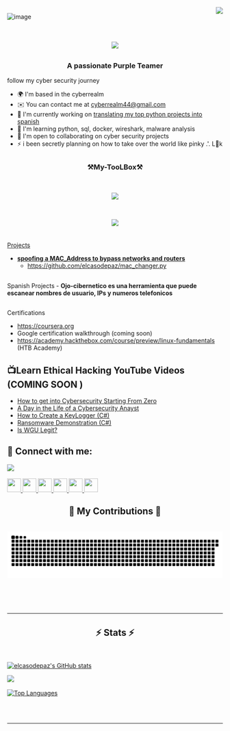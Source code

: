    <img align="right" src="https://visitor-badge.laobi.icu/badge?page_id=elcasodepaz.Elcasodepaz" />

![image](https://github.com/elcasodepaz/Elcasodepaz/assets/88005094/91396d0b-e5c7-47a8-82a5-178e34824b13)

<h1 align="center">
    <img src="https://readme-typing-svg.herokuapp.com/?font=Righteous&size=35&center=true&vCenter=true&width=500&height=70&duration=4000&lines=Hi+There!+👋;+I'm,cybeREYez;" />
 <h3 align="center">A passionate Purple Teamer </h3>  

follow my cyber security journey 
* 🌍  I'm based in the cyberrealm
* ✉️  You can contact me at [cyberrealm44@gmail.com](mailto:cyberrealm44@gmail.com)
* 🚀  I'm currently working on [translating my top python projects into spanish]()
* 🧠  I'm learning python, sql, docker, wireshark, malware analysis
* 🤝  I'm open to collaborating on cyber security projects
* ⚡  i been secretly planning on how to take over the world like pinky .'. L👀k 
  <h2></h2>

<h3 align="center">⚒️My-TooLBox⚒️ 
<h1 align="center">
  <a href="https://git.io/typing-svg">
    <img src="https://readme-typing-svg.herokuapp.com/?
<div align="center">
<p align="center">
  <a href="https://skillicons.dev">
    <img src="https://skillicons.dev/icons?i=linux,py,mysql,git,docker,vim,raspberrypi "
        /> <h2 > </h2> Projects </h2>

- <b> spoofing a MAC_Address to bypass networks and routers </b>
  -  </b> https://github.com/elcasodepaz/mac_changer.py
  
<h2 ></h2> Spanish Projects </h2> 
    - <b> Ojo-cibernetico es una herramienta que puede escanear nombres de usuario, IPs y numeros telefonicos </b> 
      
     
 <h2 ></h2> Certifications </h2>

   - https://coursera.org
   - Google certification walkthrough (coming soon)
   - https://academy.hackthebox.com/course/preview/linux-fundamentals (HTB Academy)


 <h2>📺Learn Ethical Hacking YouTube Videos (COMING SOON )</h2>

- [How to get into Cybersecurity Starting From Zero](https://www.youtube.com/soon)
- [A Day in the Life of a Cybersecurity Anayst](https://www.youtube.com/soon)
- [How to Create a KeyLogger (C#)](https://www.youtube.com/soon)
- [Ransomware Demonstration (C#)](https://www.youtube.com/soon)
- [Is WGU Legit?](https://www.youtube.com/soon)

 <h2> 🤳 Connect with me:</h2> <a href="https://www.x.com/CyberEy3z" target="_blank" rel="noreferrer"><img
                  src="https://img.shields.io/twitter/follow/CyberEy3z?logo=twitter&style=for-the-badge&color=a855f7&labelColor=000000"
                /></a>
<p align="left"> <a href="https://www.github.com/elcasodepaz" target="_blank" rel="noreferrer"> <picture> <source media="(prefers-color-scheme: dark)" srcset="https://raw.githubusercontent.com/danielcranney/readme-generator/main/public/icons/socials/github-dark.svg" /> <source media="(prefers-color-scheme: light)" srcset="https://raw.githubusercontent.com/danielcranney/readme-generator/main/public/icons/socials/github.svg" /> <img src="https://raw.githubusercontent.com/danielcranney/readme-generator/main/public/icons/socials/github.svg" width="32" height="32" /> </picture> </a> <a href="http://www.instagram.com/cybery3z" target="_blank" rel="noreferrer"> <picture> <source media="(prefers-color-scheme: dark)" srcset="https://raw.githubusercontent.com/danielcranney/readme-generator/main/public/icons/socials/instagram-dark.svg" /> <source media="(prefers-color-scheme: light)" srcset="https://raw.githubusercontent.com/danielcranney/readme-generator/main/public/icons/socials/instagram.svg" /> <img src="https://raw.githubusercontent.com/danielcranney/readme-generator/main/public/icons/socials/instagram.svg" width="32" height="32" /> </picture> </a> <a href="https://www.linkedin.com/in/CybeREyez" target="_blank" rel="noreferrer"> <picture> <source media="(prefers-color-scheme: dark)" srcset="https://raw.githubusercontent.com/danielcranney/readme-generator/main/public/icons/socials/linkedin-dark.svg" /> <source media="(prefers-color-scheme: light)" srcset="https://raw.githubusercontent.com/danielcranney/readme-generator/main/public/icons/socials/linkedin.svg" /> <img src="https://raw.githubusercontent.com/danielcranney/readme-generator/main/public/icons/socials/linkedin.svg" width="32" height="32" /> </picture> </a> <a href="http://www.medium.com/Wizard" target="_blank" rel="noreferrer"> <picture> <source media="(prefers-color-scheme: dark)" srcset="https://raw.githubusercontent.com/danielcranney/readme-generator/main/public/icons/socials/medium-dark.svg" /> <source media="(prefers-color-scheme: light)" srcset="https://raw.githubusercontent.com/danielcranney/readme-generator/main/public/icons/socials/medium.svg" /> <img src="https://raw.githubusercontent.com/danielcranney/readme-generator/main/public/icons/socials/medium.svg" width="32" height="32" /> </picture> </a> <a href="https://www.x.com/CyberEy3z" target="_blank" rel="noreferrer"> <picture> <source media="(prefers-color-scheme: dark)" srcset="https://raw.githubusercontent.com/danielcranney/readme-generator/main/public/icons/socials/twitter-dark.svg" /> <source media="(prefers-color-scheme: light)" srcset="https://raw.githubusercontent.com/danielcranney/readme-generator/main/public/icons/socials/twitter.svg" /> <img src="https://raw.githubusercontent.com/danielcranney/readme-generator/main/public/icons/socials/twitter.svg" width="32" height="32" /> </picture> </a> <a href="https://www.threads.net/@cyberey3z" target="_blank" rel="noreferrer"> <picture> <source media="(prefers-color-scheme: dark)" srcset="https://raw.githubusercontent.com/danielcranney/readme-generator/main/public/icons/socials/threads-dark.svg" /> <source media="(prefers-color-scheme: light)" srcset="https://raw.githubusercontent.com/danielcranney/readme-generator/main/public/icons/socials/threads.svg" /> <img src="https://raw.githubusercontent.com/danielcranney/readme-generator/main/public/icons/socials/threads.svg" width="32" height="32" /> </picture> </a></p>

 <div align="center"> <h2>🐍 My Contributions 🐍 </h2>
  <br>
  <img alt="snake eating my contributions" src="https://raw.githubusercontent.com/elcasodepaz/Elcasodepaz/output/github-contribution-grid-snake.svg" />
  
  <br/><br/><br/>
</div>

<hr/>

<h2 align="center">⚡ Stats ⚡</h2>
<br>

<a href="http://www.github.com/elcasodepaz"><img src="https://github-readme-stats.vercel.app/api?username=elcasodepaz&show_icons=true&hide=&count_private=true&title_color=a855f7&text_color=22c55e&icon_color=a855f7&bg_color=000000&hide_border=true&show_icons=true" alt="elcasodepaz's GitHub stats" /></a>

<a href="http://www.github.com/elcasodepaz"><img src="https://github-readme-streak-stats.herokuapp.com/?user=elcasodepaz&stroke=22c55e&background=000000&ring=a855f7&fire=a855f7&currStreakNum=22c55e&currStreakLabel=a855f7&sideNums=22c55e&sideLabels=22c55e&dates=22c55e&hide_border=true" /></a>

<a href="https://github.com/elcasodepaz" align="left"><img src="https://github-readme-stats.vercel.app/api/top-langs/?username=elcasodepaz&langs_count=10&title_color=a855f7&text_color=22c55e&icon_color=a855f7&bg_color=000000&hide_border=true&locale=en&custom_title=Top%20%Languages" alt="Top Languages" /></a>



<br/><br/>

<hr/>

<br/>



<br/>




